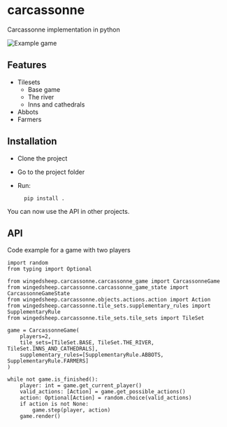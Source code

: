 
# carcassonne
Carcassonne implementation in python

![Example game](https://github.com/wingedsheep/carcassonne/blob/master/example_game.gif)

## Features

* Tilesets 
    * Base game
    * The river
    * Inns and cathedrals
* Abbots
* Farmers

## Installation

* Clone the project
* Go to the project folder
* Run: 

	    pip install .

You can now use the API in other projects.

## API

Code example for a game with two players

    import random  
	from typing import Optional  
	  
	from wingedsheep.carcassonne.carcassonne_game import CarcassonneGame  
	from wingedsheep.carcassonne.carcassonne_game_state import CarcassonneGameState  
	from wingedsheep.carcassonne.objects.actions.action import Action  
	from wingedsheep.carcassonne.tile_sets.supplementary_rules import SupplementaryRule  
	from wingedsheep.carcassonne.tile_sets.tile_sets import TileSet  
	   
	game = CarcassonneGame(  
		players=2,  
		tile_sets=[TileSet.BASE, TileSet.THE_RIVER, TileSet.INNS_AND_CATHEDRALS],  
		supplementary_rules=[SupplementaryRule.ABBOTS, SupplementaryRule.FARMERS]  
	)  
	  
	while not game.is_finished():  
	    player: int = game.get_current_player()  
	    valid_actions: [Action] = game.get_possible_actions()  
	    action: Optional[Action] = random.choice(valid_actions)  
	    if action is not None:  
	        game.step(player, action)  
	    game.render() 
